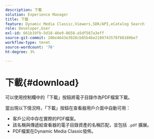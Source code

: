 ```yaml
---
description: 下載
solution: Experience Manager
title: 下載
feature: Dynamic Media Classic,Viewers,SDK/API,eCatalog Search
role: Developer,User
exl-id: 661b19fb-5d18-46e9-8658-a5df567a3eff
source-git-commit: 206e4643e3926cb85b4be2189743578f88180be7
workflow-type: tm+mt
source-wordcount: '76'
ht-degree: 3%

---
```


# 下載{#download}

可以使用控制欄中的「下載」按鈕將電子目錄作為PDF檔案下載。

當出現以下情況時，「下載」按鈕在查看器用戶介面中自動可用：

* 客戶公司中存在實際的PDF檔案。
* 該名稱與傳遞給查看器的電子目錄資產的名稱匹配，並包括 `.pdf` 擴展。
* PDF檔案在Dynamic Media Classic發佈。
